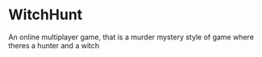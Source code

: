 # WitchHunt
An online multiplayer game, that is a murder mystery style of game where theres a hunter and a witch
